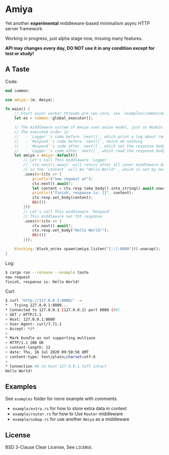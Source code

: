# Amiya

Yet another **experimental** middleware-based minimalism async HTTP server framework.

Working in progress, just alpha stage now, missing many features.

**API may changes every day, DO NOT use it in any condition except for test or study!**

## A Taste

Code:

```rust
mod common;

use amiya::{m, Amiya};

fn main() {
    // Start async worker threads pre cpu core, see `examples/common/mod.rs` for code
    let ex = common::global_executor();

    // The middleware system of Amiya uses onion model, just as NodeJs's koa framework.
    // The executed order is:
    //   - `Logger`'s code before `next()`, which print a log about request in
    //   - `Respond`'s code before `next()`, which do nothing
    //   - `Respond`'s code after `next()`, which set the response body
    //   - `Logger`'s code after `next()`, which read the response body and log it
    let amiya = Amiya::default()
        // Let's call This middleware `Logger`
        // `ctx.next().await` will return after all inner middleware be executed
        // so the `content` will be "Hello World" , which is set by next middleware.
        .uses(m!(ctx => {
            println!("new request at");
            ctx.next().await?;
            let content = ctx.resp.take_body().into_string().await.unwrap();
            println!("finish, response is: {}", content);
            ctx.resp.set_body(content);
            Ok(())
        }))
        // Let's call This middleware `Respond`
        // This middleware set tht response
        .uses(m!(ctx => {
            ctx.next().await?;
            ctx.resp.set_body("Hello World!");
            Ok(())
        }));

    blocking::block_on(ex.spawn(amiya.listen("[::]:8080"))).unwrap();
}
```

Log:

```bash
$ cargo run --release --example taste
new request
finish, response is: Hello World!
```

Curl:

```bash
$ curl 'http://127.0.0.1:8080/' -v
*   Trying 127.0.0.1:8080...
* Connected to 127.0.0.1 (127.0.0.1) port 8080 (#0)
> GET / HTTP/1.1
> Host: 127.0.0.1:8080
> User-Agent: curl/7.71.1
> Accept: */*
>
* Mark bundle as not supporting multiuse
< HTTP/1.1 200 OK
< content-length: 12
< date: Thu, 16 Jul 2020 09:50:58 GMT
< content-type: text/plain;charset=utf-8
<
* Connection #0 to host 127.0.0.1 left intact
Hello World!
```

## Examples

See `examples` folder for more example with comments.

- `example/extra.rs` for how to store extra data in context
- `example/router.rs` for how to Use `Router` middleware
- `example/subap.rs` for use another `Amiya` as a middleware

## License

BSD 3-Clause Clear License, See `LICENSE`.
